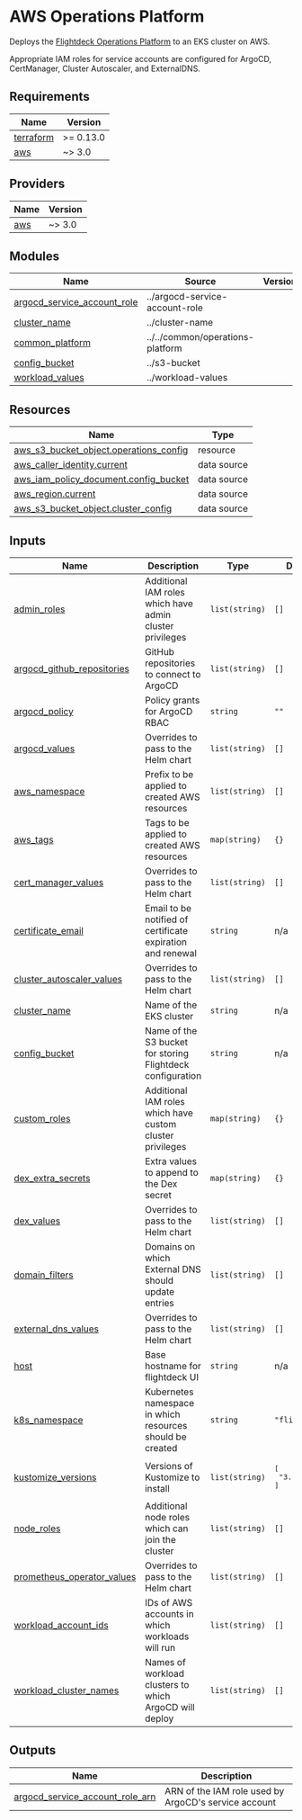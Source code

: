 # AWS Operations Platform

Deploys the [Flightdeck Operations Platform] to an EKS cluster on AWS.

Appropriate IAM roles for service accounts are configured for ArgoCD,
CertManager, Cluster Autoscaler, and ExternalDNS.

[Flightdeck Operations Platform]: ../../common/operations-platform

<!-- BEGIN_TF_DOCS -->
## Requirements

| Name | Version |
|------|---------|
| <a name="requirement_terraform"></a> [terraform](#requirement\_terraform) | >= 0.13.0 |
| <a name="requirement_aws"></a> [aws](#requirement\_aws) | ~> 3.0 |

## Providers

| Name | Version |
|------|---------|
| <a name="provider_aws"></a> [aws](#provider\_aws) | ~> 3.0 |

## Modules

| Name | Source | Version |
|------|--------|---------|
| <a name="module_argocd_service_account_role"></a> [argocd\_service\_account\_role](#module\_argocd\_service\_account\_role) | ../argocd-service-account-role |  |
| <a name="module_cluster_name"></a> [cluster\_name](#module\_cluster\_name) | ../cluster-name |  |
| <a name="module_common_platform"></a> [common\_platform](#module\_common\_platform) | ../../common/operations-platform |  |
| <a name="module_config_bucket"></a> [config\_bucket](#module\_config\_bucket) | ../s3-bucket |  |
| <a name="module_workload_values"></a> [workload\_values](#module\_workload\_values) | ../workload-values |  |

## Resources

| Name | Type |
|------|------|
| [aws_s3_bucket_object.operations_config](https://registry.terraform.io/providers/hashicorp/aws/latest/docs/resources/s3_bucket_object) | resource |
| [aws_caller_identity.current](https://registry.terraform.io/providers/hashicorp/aws/latest/docs/data-sources/caller_identity) | data source |
| [aws_iam_policy_document.config_bucket](https://registry.terraform.io/providers/hashicorp/aws/latest/docs/data-sources/iam_policy_document) | data source |
| [aws_region.current](https://registry.terraform.io/providers/hashicorp/aws/latest/docs/data-sources/region) | data source |
| [aws_s3_bucket_object.cluster_config](https://registry.terraform.io/providers/hashicorp/aws/latest/docs/data-sources/s3_bucket_object) | data source |

## Inputs

| Name | Description | Type | Default | Required |
|------|-------------|------|---------|:--------:|
| <a name="input_admin_roles"></a> [admin\_roles](#input\_admin\_roles) | Additional IAM roles which have admin cluster privileges | `list(string)` | `[]` | no |
| <a name="input_argocd_github_repositories"></a> [argocd\_github\_repositories](#input\_argocd\_github\_repositories) | GitHub repositories to connect to ArgoCD | `list(string)` | `[]` | no |
| <a name="input_argocd_policy"></a> [argocd\_policy](#input\_argocd\_policy) | Policy grants for ArgoCD RBAC | `string` | `""` | no |
| <a name="input_argocd_values"></a> [argocd\_values](#input\_argocd\_values) | Overrides to pass to the Helm chart | `list(string)` | `[]` | no |
| <a name="input_aws_namespace"></a> [aws\_namespace](#input\_aws\_namespace) | Prefix to be applied to created AWS resources | `list(string)` | `[]` | no |
| <a name="input_aws_tags"></a> [aws\_tags](#input\_aws\_tags) | Tags to be applied to created AWS resources | `map(string)` | `{}` | no |
| <a name="input_cert_manager_values"></a> [cert\_manager\_values](#input\_cert\_manager\_values) | Overrides to pass to the Helm chart | `list(string)` | `[]` | no |
| <a name="input_certificate_email"></a> [certificate\_email](#input\_certificate\_email) | Email to be notified of certificate expiration and renewal | `string` | n/a | yes |
| <a name="input_cluster_autoscaler_values"></a> [cluster\_autoscaler\_values](#input\_cluster\_autoscaler\_values) | Overrides to pass to the Helm chart | `list(string)` | `[]` | no |
| <a name="input_cluster_name"></a> [cluster\_name](#input\_cluster\_name) | Name of the EKS cluster | `string` | n/a | yes |
| <a name="input_config_bucket"></a> [config\_bucket](#input\_config\_bucket) | Name of the S3 bucket for storing Flightdeck configuration | `string` | n/a | yes |
| <a name="input_custom_roles"></a> [custom\_roles](#input\_custom\_roles) | Additional IAM roles which have custom cluster privileges | `map(string)` | `{}` | no |
| <a name="input_dex_extra_secrets"></a> [dex\_extra\_secrets](#input\_dex\_extra\_secrets) | Extra values to append to the Dex secret | `map(string)` | `{}` | no |
| <a name="input_dex_values"></a> [dex\_values](#input\_dex\_values) | Overrides to pass to the Helm chart | `list(string)` | `[]` | no |
| <a name="input_domain_filters"></a> [domain\_filters](#input\_domain\_filters) | Domains on which External DNS should update entries | `list(string)` | `[]` | no |
| <a name="input_external_dns_values"></a> [external\_dns\_values](#input\_external\_dns\_values) | Overrides to pass to the Helm chart | `list(string)` | `[]` | no |
| <a name="input_host"></a> [host](#input\_host) | Base hostname for flightdeck UI | `string` | n/a | yes |
| <a name="input_k8s_namespace"></a> [k8s\_namespace](#input\_k8s\_namespace) | Kubernetes namespace in which resources should be created | `string` | `"flightdeck"` | no |
| <a name="input_kustomize_versions"></a> [kustomize\_versions](#input\_kustomize\_versions) | Versions of Kustomize to install | `list(string)` | <pre>[<br>  "3.10.0"<br>]</pre> | no |
| <a name="input_node_roles"></a> [node\_roles](#input\_node\_roles) | Additional node roles which can join the cluster | `list(string)` | `[]` | no |
| <a name="input_prometheus_operator_values"></a> [prometheus\_operator\_values](#input\_prometheus\_operator\_values) | Overrides to pass to the Helm chart | `list(string)` | `[]` | no |
| <a name="input_workload_account_ids"></a> [workload\_account\_ids](#input\_workload\_account\_ids) | IDs of AWS accounts in which workloads will run | `list(string)` | `[]` | no |
| <a name="input_workload_cluster_names"></a> [workload\_cluster\_names](#input\_workload\_cluster\_names) | Names of workload clusters to which ArgoCD will deploy | `list(string)` | `[]` | no |

## Outputs

| Name | Description |
|------|-------------|
| <a name="output_argocd_service_account_role_arn"></a> [argocd\_service\_account\_role\_arn](#output\_argocd\_service\_account\_role\_arn) | ARN of the IAM role used by ArgoCD's service account |
<!-- END_TF_DOCS -->
